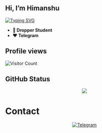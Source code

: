 
## Hi, I’m Himanshu

[![Typing SVG](https://readme-typing-svg.herokuapp.com/?lines=Heya,+Welcome+to+My+GitHub+Profile)](https://git.io/typing-svg)

- **📕 Dropper Student**
- **❤️ Telegram**

## Profile views
![Visitor Count](https://profile-counter.glitch.me/{HeyHimzz}/count.svg)
## GitHub Status
<p align="center">
<img src="https://github-readme-stats.vercel.app/api?username=heyhimzz&theme=highcontrast" align="center">
</p>

# Contact
<p align="center">
<a href="https://t.me/heyhimzz"><img alt="Telegram" src="https://img.shields.io/badge/Telegram-2CA5E0?style=for-the-badge&logo=telegram&logoColor=white"/></a>
</p>

